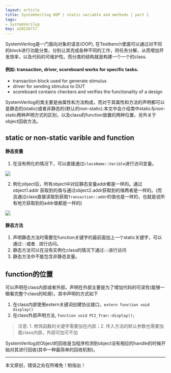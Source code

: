 ```yaml
---
layout: article
title: SystemVerilog OOP | static variable and methods | part 1
tags:
- SystemVerilog
key: a20210717
---
```


SystemVerilog是一门面向对象的语言(OOP), 在Testbench里面可以通过对不同的block进行功能分类，分别让其完成各种不同的工作，将任务分解，从而增加开发效率，以及代码的可维护性。而分类的结构就是构建一个一个的class.

<!--more-->

#### 例如: transaction, driver, scoreboard works for specific tasks.
* transaction block used for generate stimulus
* driver for sending stimulus to DUT
* scoreboard contains checkers and verifies the functionality of a design

SystemVerilog的类主要是由属性和方法构成，而对于其属性和方法的声明都可以是静态的(static)或者非静态的(默认的non-static).本文中会介绍类中static与non-static两种声明方式的区别，以及class的function放置的两种位置，另外关于object回收方法。

## static or non-static varible and function
#### 静态变量
1. 在没有例化的情况下，可以直接通过`className::Varible`进行访问变量。

![](https://image-icons.oss-cn-beijing.aliyuncs.com/img/20210717193406.png)

2. 例化object后，所有object中对应静态变量addr都是一样的。通过object1.addr 获取到的值与通过object2.addr获取到的值两者是一样的。(而且通过class直接读取到获取`Transaction::addr`的值也是一样的，也就是说所有地方获取到的addr值都是一样的)

![](https://image-icons.oss-cn-beijing.aliyuncs.com/img/20210717193434.png)

#### 静态方法
1. 声明静态方法时需要在function关键字的最前面加上一个static关键字，可以通过`::`或者`.` 进行访问。
2. 静态方法可以在没有实例化class的情况下通过`::`进行访问
3. 静态方法中不能包含非静态变量。

## function的位置
可以声明在class内部或者外部。声明在外部主要是为了增加代码的可读性(能够一眼看完整个class的轮廓)，其中声明的方式如下

1. 在class内部使用extern关键词创建协议接口，`extern function void display()`
2. 在class外部声明方法, `function void PCI_Tran::display();`

> 注意: 1. 修饰函数的关键字需要加在内部；2. 传入方法的默认参数也需要加载class内部，外部可加可不加

SystemVerilog对Object的回收是当程序检测到object没有相应的handle的时候开始对其进行回收(其中一种最简单的回收机制)。

---
本文原创，错误之处在所难免！盼指出！
